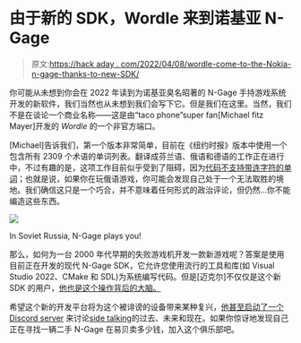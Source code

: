 # 由于新的 SDK，Wordle 来到诺基亚 N-Gage

> 原文:[https://hack aday . com/2022/04/08/wordle-come-to-the-Nokia-n-gage-thanks-to-new-SDK/](https://hackaday.com/2022/04/08/wordle-comes-to-the-nokia-n-gage-thanks-to-new-sdk/)

你可能从未想到你会在 2022 年读到为诺基亚臭名昭著的 N-Gage 手持游戏系统开发的新软件，我们当然也从未想到我们会写下它。但是我们在这里。当然，我们不是在谈论一个商业名称——这是由“taco phone”super fan[Michael fitz Mayer]开发的 *Wordle* 的一个非官方端口。

[Michael]告诉我们，第一个版本非常简单，目前在《纽约时报》版本中使用一个包含所有 2309 个术语的单词列表。翻译成芬兰语、俄语和德语的工作正在进行中，不过有趣的是，这项工作目前似乎受到了阻碍，因为[代码不支持带连字符的单词](https://github.com/ngagesdk/wordle/issues/2)；也就是说，如果你在玩俄语游戏，你可能会发现自己处于一个无法取胜的境地。我们确信这只是一个巧合，并不意味着任何形式的政治评论，但仍然…你不能编造这些东西。

[![](../Images/4bbc510dacf24aacb97face45457b970.png)](https://hackaday.com/wp-content/uploads/2022/04/nwordle_detail.jpg)

In Soviet Russia, N-Gage plays you!

那么，如何为一台 2000 年代早期的失败游戏机开发一款新游戏呢？答案是使用目前正在开发的现代 N-Gage SDK，它允许您使用流行的工具和库(如 Visual Studio 2022、CMake 和 SDL)为系统编写代码。但是[迈克尔]不仅仅是这个新 SDK 的用户，[他也是这个操作背后的大脑。](https://hackaday.com/2022/01/27/an-up-to-date-development-environment-for-the-nokia-n-gage/)

希望这个新的开发平台将为这个被诽谤的设备带来某种复兴，[他甚至启动了一个 Discord server](https://discord.com/invite/dbUzqJ26vs) 来讨论[side talking](https://sidetalking.com/)的过去、未来和现在。如果你惊讶地发现自己正在寻找一辆二手 N-Gage 在易贝卖多少钱，加入这个俱乐部吧。